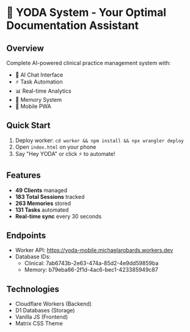 ﻿# 🤖 YODA System - Your Optimal Documentation Assistant

## Overview
Complete AI-powered clinical practice management system with:
- 🧠 AI Chat Interface
- ⚡ Task Automation
- 📊 Real-time Analytics
- 💾 Memory System
- 📱 Mobile PWA

## Quick Start
1. Deploy worker: `cd worker && npm install && npx wrangler deploy`
2. Open `index.html` on your phone
3. Say "Hey YODA" or click ⚡ to automate!

## Features
- **49 Clients** managed
- **183 Total Sessions** tracked
- **263 Memories** stored  
- **131 Tasks** automated
- **Real-time sync** every 30 seconds

## Endpoints
- Worker API: https://yoda-mobile.michaelarobards.workers.dev
- Database IDs:
  - Clinical: 7ab6743b-2e63-474a-85d2-4e9dd59859ba
  - Memory: b79eba66-2f1d-4ac6-bec1-423385949c87

## Technologies
- Cloudflare Workers (Backend)
- D1 Databases (Storage)
- Vanilla JS (Frontend)
- Matrix CSS Theme
